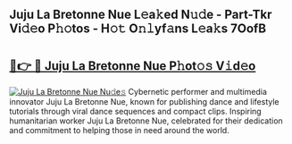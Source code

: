 ## Juju La Bretonne Nue L𝚎a𝚔ed N𝚞𝚍e - Part-Tkr Vi𝚍𝚎o P𝚑𝚘tos - H𝚘𝚝 O𝚗𝚕yf𝚊ns L𝚎a𝚔s 7OofB

# <h2><a href="http://kf49ui.oniu.top/?m=Juju+La+Bretonne+Nue">🔗👉 🔴 Juju La Bretonne Nue P𝚑ot𝚘𝚜 V𝚒d𝚎o</a></h2>

[![Juju La Bretonne Nue Nu𝚍e𝚜](https://i.imgur.com/0qMVB7G.gif)](http://kf49ui.oniu.top/?m=Juju+La+Bretonne+Nue)
Cybernetic performer and multimedia innovator Juju La Bretonne Nue, known for publishing dance and lifestyle tutorials through viral dance sequences and compact clips. Inspiring humanitarian worker Juju La Bretonne Nue, celebrated for their dedication and commitment to helping those in need around the world.  
